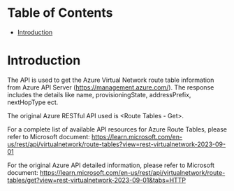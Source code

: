 # Table of Contents
- [Introduction](#introduction)


# Introduction <a name="introduction"></a>
The API is used to get the Azure Virtual Network route table information from Azure API Server (https://management.azure.com/). The response includes the details like name, provisioningState, addressPrefix, nextHopType ect.



The original Azure RESTful API used is <Route Tables - Get>. 



For a complete list of available API resources for Azure Route Tables, please refer to Microsoft document: https://learn.microsoft.com/en-us/rest/api/virtualnetwork/route-tables?view=rest-virtualnetwork-2023-09-01

For the original Azure API detailed information, please refer to Microsoft document: https://learn.microsoft.com/en-us/rest/api/virtualnetwork/route-tables/get?view=rest-virtualnetwork-2023-09-01&tabs=HTTP